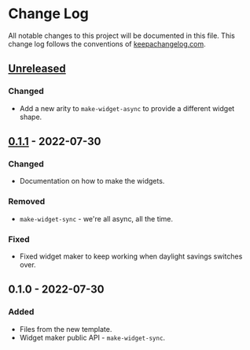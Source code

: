 # Change Log
All notable changes to this project will be documented in this file. This change log follows the conventions of [keepachangelog.com](http://keepachangelog.com/).

## [Unreleased]
### Changed
- Add a new arity to `make-widget-async` to provide a different widget shape.

## [0.1.1] - 2022-07-30
### Changed
- Documentation on how to make the widgets.

### Removed
- `make-widget-sync` - we're all async, all the time.

### Fixed
- Fixed widget maker to keep working when daylight savings switches over.

## 0.1.0 - 2022-07-30
### Added
- Files from the new template.
- Widget maker public API - `make-widget-sync`.

[Unreleased]: https://sourcehost.site/your-name/aoc2021/compare/0.1.1...HEAD
[0.1.1]: https://sourcehost.site/your-name/aoc2021/compare/0.1.0...0.1.1
